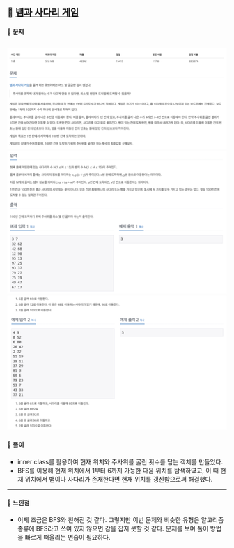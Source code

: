 ## 📖 [뱀과 사다리 게임](https://www.acmicpc.net/problem/16928)
#### 📍 문제
![img](./assets/16928_뱀과사다리게임_1.png)
![img](./assets/16928_뱀과사다리게임_2.png)
![img](./assets/16928_뱀과사다리게임_3.png)
---
#### 📍 풀이
- inner class를 활용하여 현재 위치와 주사위를 굴린 횟수를 담는 객체를 만들었다.
- BFS를 이용해 현재 위치에서 1부터 6까지 가능한 다음 위치를 탐색하였고, 이 때 현재 위치에서 뱀이나 사다리가 존재한다면 현재 위치를 갱신함으로써 해결했다.
---
#### 📍 느낀점
- 이제 조금은 BFS와 친해진 것 같다. 그렇지만 이번 문제와 비슷한 유형은 알고리즘 종류에 BFS라고 쓰여 있지 않으면 감을 잡지 못할 것 같다. 문제를 보며 풀이 방법을 빠르게 떠올리는 연습이 필요하다.